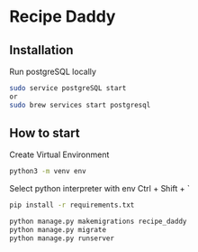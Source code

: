 # Recipe Daddy

## Installation

Run postgreSQL locally

```bash
sudo service postgreSQL start
or
sudo brew services start postgresql
```

## How to start

Create Virtual Environment

```bash
python3 -m venv env
```

Select python interpreter with env
Ctrl + Shift + `

```bash
pip install -r requirements.txt
```

```bash
python manage.py makemigrations recipe_daddy
python manage.py migrate
python manage.py runserver
```
